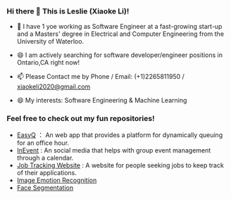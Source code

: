 ### Hi there 👋 This is Leslie (Xiaoke Li)!

- 🔭 I have 1 yoe working as Software Engineer at a fast-growing start-up and a Masters' degree in Electrical and Computer Engineering from the University of Waterloo.
- 😄 I am actively searching for software developer/engineer positions in Ontario,CA right now!

- 📫 Please Contact me by Phone / Email: (+1)2265811950 / xiaokeli2020@gmail.com
- 😄 My interests: Software Engineering & Machine Learning

### Feel free to check out my fun repositories!
- [EasyQ](https://github.com/Leslie6kkk/EasyQ--final-version) ： An web app that provides a platform for dynamically queuing for an office hour.
- [InEvent](https://github.com/Leslie6kkk/InEvent) : An social media that helps with group event management through a calendar.
- [Job Tracking Website](https://github.com/Leslie6kkk/My-Job-board.git) : A website for people seeking jobs to keep track of their applications.
- [Image Emotion Recognition](https://github.com/Leslie6kkk/Image-Emotion-Recognition-based-on-KERAS-Multi-Layer-Perceptron)
- [Face Segmentation](https://github.com/Leslie6kkk/Face-Segmentation)


